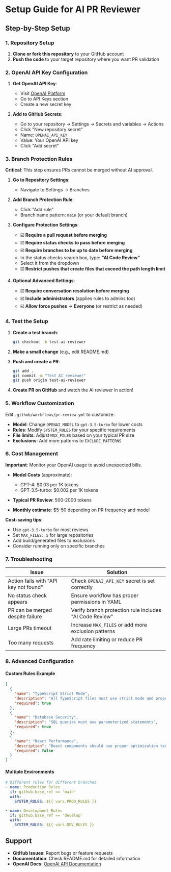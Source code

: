 # Setup Guide for AI PR Reviewer

## Step-by-Step Setup

### 1. Repository Setup

1. **Clone or fork this repository** to your GitHub account
2. **Push the code** to your target repository where you want PR validation

### 2. OpenAI API Key Configuration

1. **Get OpenAI API Key**:
   - Visit [OpenAI Platform](https://platform.openai.com/)
   - Go to API Keys section
   - Create a new secret key

2. **Add to GitHub Secrets**:
   - Go to your repository → Settings → Secrets and variables → Actions
   - Click "New repository secret"
   - Name: `OPENAI_API_KEY`
   - Value: Your OpenAI API key
   - Click "Add secret"

### 3. Branch Protection Rules

**Critical**: This step ensures PRs cannot be merged without AI approval.

1. **Go to Repository Settings**:
   - Navigate to Settings → Branches

2. **Add Branch Protection Rule**:
   - Click "Add rule"
   - Branch name pattern: `main` (or your default branch)

3. **Configure Protection Settings**:
   - ☑️ **Require a pull request before merging**
   - ☑️ **Require status checks to pass before merging**
   - ☑️ **Require branches to be up to date before merging**
   - In the status checks search box, type: **"AI Code Review"**
   - Select it from the dropdown
   - ☑️ **Restrict pushes that create files that exceed the path length limit**

4. **Optional Advanced Settings**:
   - ☑️ **Require conversation resolution before merging**
   - ☑️ **Include administrators** (applies rules to admins too)
   - ☑️ **Allow force pushes** → **Everyone** (or restrict as needed)

### 4. Test the Setup

1. **Create a test branch**:
   ```bash
   git checkout -b test-ai-reviewer
   ```

2. **Make a small change** (e.g., edit README.md)

3. **Push and create a PR**:
   ```bash
   git add .
   git commit -m "Test AI reviewer"
   git push origin test-ai-reviewer
   ```

4. **Create PR on GitHub** and watch the AI reviewer in action!

### 5. Workflow Customization

Edit `.github/workflows/pr-review.yml` to customize:

- **Model**: Change `OPENAI_MODEL` to `gpt-3.5-turbo` for lower costs
- **Rules**: Modify `SYSTEM_RULES` for your specific requirements
- **File limits**: Adjust `MAX_FILES` based on your typical PR size
- **Exclusions**: Add more patterns to `EXCLUDE_PATTERNS`

### 6. Cost Management

**Important**: Monitor your OpenAI usage to avoid unexpected bills.

- **Model Costs** (approximate):
  - GPT-4: $0.03 per 1K tokens
  - GPT-3.5-turbo: $0.002 per 1K tokens

- **Typical PR Review**: 500-2000 tokens
- **Monthly estimate**: $5-50 depending on PR frequency and model

**Cost-saving tips**:
- Use `gpt-3.5-turbo` for most reviews
- Set `MAX_FILES: 5` for large repositories
- Add build/generated files to exclusions
- Consider running only on specific branches

### 7. Troubleshooting

| Issue | Solution |
|-------|----------|
| Action fails with "API key not found" | Check `OPENAI_API_KEY` secret is set correctly |
| No status check appears | Ensure workflow has proper permissions in YAML |
| PR can be merged despite failure | Verify branch protection rule includes "AI Code Review" |
| Large PRs timeout | Increase `MAX_FILES` or add more exclusion patterns |
| Too many requests | Add rate limiting or reduce PR frequency |

### 8. Advanced Configuration

#### Custom Rules Example
```json
[
  {
    "name": "TypeScript Strict Mode",
    "description": "All TypeScript files must use strict mode and proper typing",
    "required": true
  },
  {
    "name": "Database Security",
    "description": "SQL queries must use parameterized statements",
    "required": true
  },
  {
    "name": "React Performance",
    "description": "React components should use proper optimization techniques",
    "required": false
  }
]
```

#### Multiple Environments
```yaml
# Different rules for different branches
- name: Production Rules
  if: github.base_ref == 'main'
  with:
    SYSTEM_RULES: ${{ vars.PROD_RULES }}

- name: Development Rules  
  if: github.base_ref == 'develop'
  with:
    SYSTEM_RULES: ${{ vars.DEV_RULES }}
```

## Support

- **GitHub Issues**: Report bugs or feature requests
- **Documentation**: Check README.md for detailed information
- **OpenAI Docs**: [OpenAI API Documentation](https://platform.openai.com/docs)
